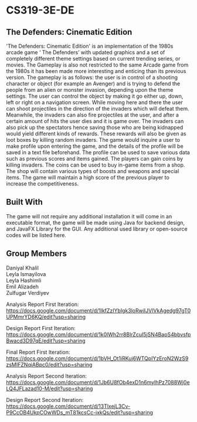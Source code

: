 # CS319-3E-DE

## The Defenders: Cinematic Edition
'The Defenders: Cinematic Edition' is an implementation of the 1980s arcade game ‘ The Defenders’ with updated graphics and a set of completely different theme settings based on current trending series, or movies. The Gameplay is also not restricted to the same Arcade game from the 1980s it has been made more interesting and enticing than its previous version. The gameplay is as follows: the user is in control of a shooting character or object (for example an Avenger) and is trying to defend the people from an alien or monster invasion, depending upon the theme settings. The user can control the object by making it go either up, down, left or right on a navigation screen. While moving here and there the user can shoot projectiles in the direction of the invaders which will defeat them. Meanwhile, the invaders can also fire projectiles at the user, and after a certain amount of hits the user dies and it is game over. The invaders can also pick up the spectators hence saving those who are being kidnapped would yield different kinds of rewards. These rewards will also be given as loot boxes by killing random invaders. The game would inquire a user to make profile upon entering the game, and the details of the profile will be saved in a text file beforehand. The profile can be used to save various data such as previous scores and items gained. The players can gain coins by killing invaders. The coins can be used to buy in-game items from a shop. The shop will contain various types of boosts and weapons and special items. The game will maintain a high score of the previous player to increase the competitiveness. 

## Built With
The game will not require any additional installation it will come in an executable format, the game will be made using Java for backend design, and JavaFX Library for the GUI. Any additional used library or open-source codes will be listed here.

## Group Members
Daniyal Khalil  
Leyla Ismayilova  
Leyla Hashimli  
Emil Alizadeh  
Zulfugar Verdiyev  


Analysis Report First Iteration:
https://docs.google.com/document/d/1lkfZzIYblgk3loRwiIJVlVkAgedg97gT0UPMmrYD6KQ/edit?usp=sharing

Design Report First Iteration:
https://docs.google.com/document/d/1k0lWh2rr8BlrZcuI5jSN4BapS4bbvsfpBwacd3D97qE/edit?usp=sharing

Final Report First Iteration:
https://docs.google.com/document/d/1bVH_Ot1iRKuj6WTQpIYzEroN2WzS9zsMIFZNqiABpc0/edit?usp=sharing

Analysis Report Second Iteration:
https://docs.google.com/document/d/1Jb6U8fOb4exD1n6myIhPz7088Wj0eLQ4JFLazad10-M/edit?usp=sharing

Design Report Second Iteration:
https://docs.google.com/document/d/13TlxejL3Cv-P9CcOB4UkpCOwWDs_mT81kcsCc-jxkQs/edit?usp=sharing


